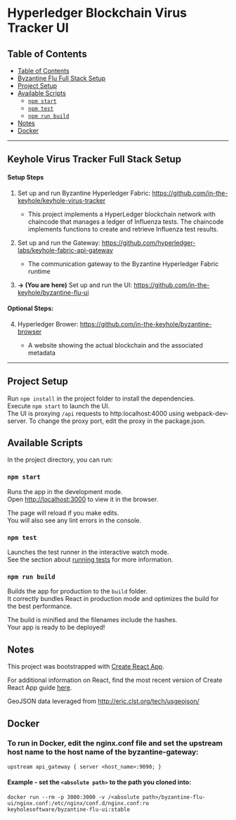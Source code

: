 # Hyperledger Blockchain Virus Tracker UI 

## Table of Contents

- [Table of Contents](#table-of-contents)
- [Byzantine Flu Full Stack Setup](#keyhole-virus-tracker-full-stack-setup)
- [Project Setup](#project-setup)
- [Available Scripts](#available-scripts)
  - [`npm start`](#npm-start)
  - [`npm test`](#npm-test)
  - [`npm run build`](#npm-run-build)
- [Notes](#notes)
- [Docker](docker)


----
## Keyhole Virus Tracker Full Stack Setup

#### Setup Steps
1. Set up and run Byzantine Hyperledger Fabric:  https://github.com/in-the-keyhole/keyhole-virus-tracker

    
    - This project implements a HyperLedger blockchain network with chaincode that manages a ledger of Influenza tests. The chaincode implements functions to create and retrieve Influenza test results.

2. Set up and run the Gateway:  https://github.com/hyperledger-labs/keyhole-fabric-api-gateway
    - The communication gateway to the Byzantine Hyperledger Fabric runtime

3. **-> (You are here)** Set up and run the UI:  https://github.com/in-the-keyhole/byzantine-flu-ui


#### Optional Steps:
4. Hyperledger Brower:  https://github.com/in-the-keyhole/byzantine-browser

    - A website showing the actual blockchain and the associated metadata 
-----

## Project Setup

Run `npm install` in the project folder to install the dependencies.<br>
Execute `npm start` to launch the UI.<br>
The UI is proxying `/api` requests to http:localhost:4000 using webpack-dev-server. To change the proxy port, edit the proxy in the package.json.

## Available Scripts

In the project directory, you can run:

### `npm start`

Runs the app in the development mode.<br>
Open [http://localhost:3000](http://localhost:3000) to view it in the browser.

The page will reload if you make edits.<br>
You will also see any lint errors in the console.

### `npm test`

Launches the test runner in the interactive watch mode.<br>
See the section about [running tests](#running-tests) for more information.

### `npm run build`

Builds the app for production to the `build` folder.<br>
It correctly bundles React in production mode and optimizes the build for the best performance.

The build is minified and the filenames include the hashes.<br>
Your app is ready to be deployed!

## Notes

This project was bootstrapped with [Create React App](https://github.com/facebookincubator/create-react-app).

For additional information on React, find the most recent version of Create React App guide [here](https://github.com/facebookincubator/create-react-app/blob/master/packages/react-scripts/template/README.md).

GeoJSON data leveraged from http://eric.clst.org/tech/usgeojson/

## Docker

### To run in Docker, edit the nginx.conf file and set the upstream host name to the host name of the byzantine-gateway:

`upstream api_gateway {
    server <host_name>:9090;
}`

#### Example - set the `<absolute path>` to the path you cloned into:
`docker run --rm -p 3000:3000 -v /<absolute path>/byzantine-flu-ui/nginx.conf:/etc/nginx/conf.d/nginx.conf:ro keyholesoftware/byzantine-flu-ui:stable`